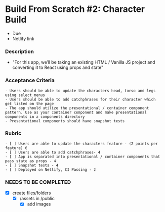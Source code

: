 # Build From Scratch #2: Character Build

- Due
- Netlify link

### Description

- "For this app, we’ll be taking an existing HTML / Vanilla JS project and converting it to React using props and state"

### Acceptance Criteria

    - Users should be able to update the characters head, torso and legs using select menus
    - Users should be able to add catchphrases for their character which get listed on the page
    - The app should utilize the presentational / container component pattern. Use as your container component and make presentational components in a components directory
    - Presentational components should have snapshot tests

### Rubric

    - [ ] Users are able to update the characters feature - (2 points per feature) 6
    - [ ] Users are able to add catchphrases- 4
    - [ ] App is separated into presentational / container components that pass state as props - 4
    - [ ] Snapshot tests - 4
    - [ ] Deployed on Netlify, CI Passing - 2

### NEEDS TO BE COMPLETED

- [x] create files/folders
  - [x] /assets in /public
    - [x] add images
